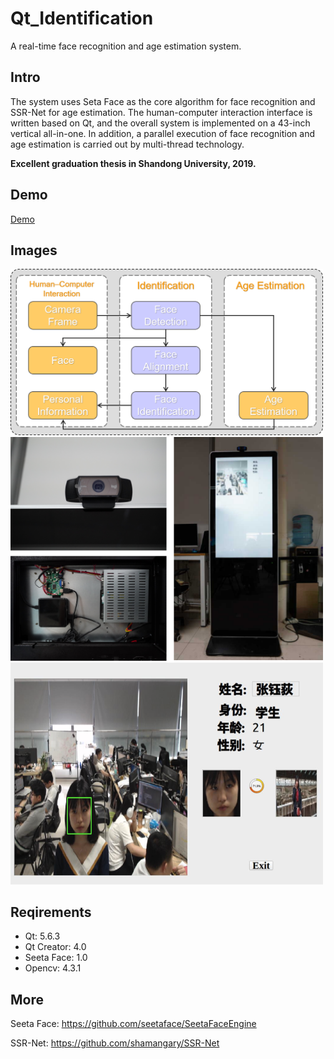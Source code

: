 # Qt_Identification

A real-time face recognition and age estimation system. 

## Intro

The system uses Seta Face as the core algorithm for face recognition and SSR-Net for age estimation.
The human-computer interaction interface is written based on Qt, and the overall system is implemented on a 43-inch vertical all-in-one. In addition, a parallel execution of face recognition and age estimation is carried out by multi-thread technology.

**Excellent graduation thesis in Shandong University, 2019.**

## Demo
[Demo](https://youtu.be/NF3fH1ATLVY)

## Images

<img src="https://github.com/ReedZyd/Qt_Identification/blob/main/imgs/overall.png" width = 500px>

<img src="https://github.com/ReedZyd/Qt_Identification/blob/main/imgs/all.png" width = 500px>

<img src="https://github.com/ReedZyd/Qt_Identification/blob/main/imgs/interface.png" width = 500px>


## Reqirements
* Qt: 5.6.3
* Qt Creator: 4.0
* Seeta Face: 1.0
* Opencv: 4.3.1

## More

Seeta Face: https://github.com/seetaface/SeetaFaceEngine

SSR-Net: https://github.com/shamangary/SSR-Net

